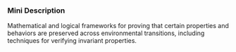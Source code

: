 ### Mini Description

Mathematical and logical frameworks for proving that certain properties and behaviors are preserved across environmental transitions, including techniques for verifying invariant properties.
